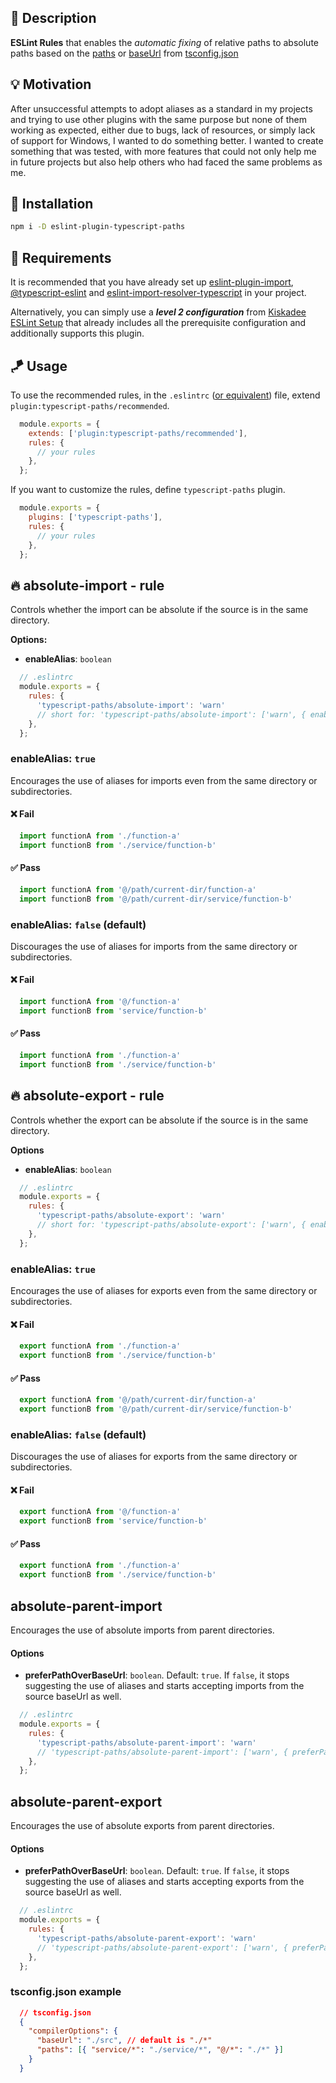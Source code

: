 ## 📖 Description

**ESLint Rules** that enables the *automatic fixing* of relative paths to absolute paths based on the [paths](https://www.typescriptlang.org/tsconfig#paths) or [baseUrl](https://www.typescriptlang.org/tsconfig#baseUrl) from [tsconfig.json](https://www.typescriptlang.org/docs/handbook/tsconfig-json.html)

## 💡 Motivation

After unsuccessful attempts to adopt aliases as a standard in my projects and trying to use other plugins with the same purpose but none of them working as expected, either due to bugs, lack of resources, or simply lack of support for Windows, I wanted to do something better. I wanted to create something that was tested, with more features that could not only help me in future projects but also help others who had faced the same problems as me.

## 🎒 Installation

```bash
npm i -D eslint-plugin-typescript-paths
```

## 🧩 Requirements

It is recommended that you have already set up [eslint-plugin-import](https://github.com/import-js/eslint-plugin-import#typescript), [@typescript-eslint](https://typescript-eslint.io/getting-started/#step-2-configuration) and [eslint-import-resolver-typescript](https://github.com/import-js/eslint-import-resolver-typescript) in your project.

Alternatively, you can simply use a ***level 2 configuration*** from [Kiskadee ESLint Setup](https://github.com/kiskadee-studio/eslint-config-kiskadee) that already includes all the prerequisite configuration and additionally supports this plugin.

## 🪁 Usage

To use the recommended rules, in the `.eslintrc` ([or equivalent](https://eslint.org/docs/latest/use/configure/configuration-files#configuration-file-formats))  file, extend `plugin:typescript-paths/recommended`.

```javascript
  module.exports = {
    extends: ['plugin:typescript-paths/recommended'],
    rules: {
      // your rules
    },
  };
```

If you want to customize the rules, define `typescript-paths` plugin.

```javascript
  module.exports = {
    plugins: ['typescript-paths'],
    rules: {
      // your rules
    },
  };
```

## 🔥 absolute-import - rule

Controls whether the import can be absolute if the source is in the same directory.

**Options:**

- **enableAlias**: `boolean`

```javascript
  // .eslintrc
  module.exports = {
    rules: {
      'typescript-paths/absolute-import': 'warn'
      // short for: 'typescript-paths/absolute-import': ['warn', { enableAlias: false } ]
    },
  };
```

### enableAlias: `true`

Encourages the use of aliases for imports even from the same directory or subdirectories.

#### ❌ Fail

```javascript
  import functionA from './function-a'
  import functionB from './service/function-b'
```

#### ✅ Pass

```javascript
  import functionA from '@/path/current-dir/function-a'
  import functionB from '@/path/current-dir/service/function-b'
```

### enableAlias: `false` (default)

Discourages the use of aliases for imports from the same directory or subdirectories.

#### ❌ Fail

```javascript
  import functionA from '@/function-a'
  import functionB from 'service/function-b'
```

#### ✅ Pass

```javascript
  import functionA from './function-a'
  import functionB from './service/function-b'
```

## 🔥 absolute-export - rule

Controls whether the export can be absolute if the source is in the same directory.

**Options**

- **enableAlias**: `boolean`

```javascript
  // .eslintrc
  module.exports = {
    rules: {
      'typescript-paths/absolute-export': 'warn'
      // short for: 'typescript-paths/absolute-export': ['warn', { enableAlias: false } ]
    },
  };
```

### enableAlias: `true`

Encourages the use of aliases for exports even from the same directory or subdirectories.

#### ❌ Fail

```javascript
  export functionA from './function-a'
  export functionB from './service/function-b'
```

#### ✅ Pass

```javascript
  export functionA from '@/path/current-dir/function-a'
  export functionB from '@/path/current-dir/service/function-b'
```

### enableAlias: `false` (default)

Discourages the use of aliases for exports from the same directory or subdirectories.

#### ❌ Fail

```javascript
  export functionA from '@/function-a'
  export functionB from 'service/function-b'
```

#### ✅ Pass

```javascript
  export functionA from './function-a'
  export functionB from './service/function-b'
```

## absolute-parent-import

Encourages the use of absolute imports from parent directories.

#### Options

- **preferPathOverBaseUrl**: `boolean`. Default: `true`. If `false`, it stops suggesting the use of aliases and starts accepting imports from the source baseUrl as well.

```javascript
  // .eslintrc
  module.exports = {
    rules: {
      'typescript-paths/absolute-parent-import': 'warn'
      // 'typescript-paths/absolute-parent-import': ['warn', { preferPathOverBaseUrl: true } ]
    },
  };
```

## absolute-parent-export

Encourages the use of absolute exports from parent directories.

#### Options

- **preferPathOverBaseUrl**: `boolean`. Default: `true`. If `false`, it stops suggesting the use of aliases and starts accepting exports from the source baseUrl as well.

```javascript
  // .eslintrc
  module.exports = {
    rules: {
      'typescript-paths/absolute-parent-export': 'warn'
      // 'typescript-paths/absolute-parent-export': ['warn', { preferPathOverBaseUrl: true } ]
    },
  };
```

### tsconfig.json example

```json lines
  // tsconfig.json
  {
    "compilerOptions": {
      "baseUrl": "./src", // default is "./*"
      "paths": [{ "service/*": "./service/*", "@/*": "./*" }]
    }
  }
```
